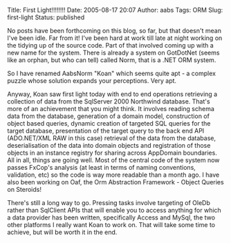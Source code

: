 Title: First Light!!!!!!!!
Date: 2005-08-17 20:07
Author: aabs
Tags: ORM
Slug: first-light
Status: published

No posts have been forthcoming on this blog, so far, but that doesn't mean I've been idle. Far from it! I've been hard at work till late at night working on the tidying up of the source code. Part of that involved coming up with a new name for the system. There is already a system on GotDotNet (seems like an orphan, but who can tell) called Norm, that is a .NET ORM system.

So I have renamed AabsNorm "Koan" which seems quite apt - a complex puzzle whose solution expands your perceptions. Very apt.

Anyway, Koan saw first light today with end to end operations retrieving a collection of data from the SqlServer 2000 Northwind database. That's more of an achievement that you might think. It involves reading schema data from the database, generation of a domain model, construction of object based queries, dynamic creation of targeted SQL queries for the target database, presentation of the target query to the back end API (ADO.NET/XML RAW in this case) retrieval of the data from the database, deserialisation of the data into domain objects and registration of those objects in an instance registry for sharing across AppDomain boundaries. All in all, things are going well. Most of the central code of the system now passes FxCop's analysis (at least in terms of naming conventions, validation, etc) so the code is way more readable than a month ago. I have also been working on Oaf, the Orm Abstraction Framework - Object Queries on Steroids!

There's still a long way to go. Pressing tasks involve targeting of OleDb rather than SqlClient APIs that will enable you to access anything for which a data provider has been written, specifically Access and MySql, the two other platforms I really want Koan to work on. That will take some time to achieve, but will be worth it in the end.
